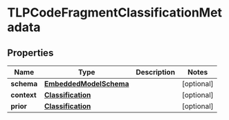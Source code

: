
# TLPCodeFragmentClassificationMetadata

## Properties
Name | Type | Description | Notes
------------ | ------------- | ------------- | -------------
**schema** | [**EmbeddedModelSchema**](EmbeddedModelSchema) |  |  [optional]
**context** | [**Classification**](Classification) |  |  [optional]
**prior** | [**Classification**](Classification) |  |  [optional]



